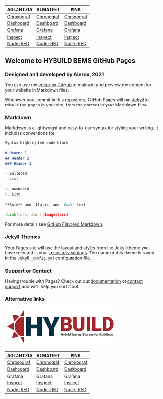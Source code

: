 AGLANTZIA | ALMATRET | PINK
--------- | -------- | ----
[Chronograf](AGL/Chronograf) | [Chronograf](ALM/Chronograf) | [Chronograf](PINK/Chronograf)
[Dashboard](AGL/Dashboard) | [Dashboard](ALM/Dashboard) | [Dashboard](PINK/Dashboard)
[Grafana](AGL/Grafana) | [Grafana](ALM/Grafana) | [Grafana](PINK/Grafana)
[Inspect](AGL/Inspect) | [Inspect](ALM/Inspect) | [Inspect](PINK/Inspect)
[Node-RED](AGL/Node-RED) | [Node-RED](ALM/Node-RED) | [Node-RED](PINK/Node-RED)

## Welcome to HYBUILD BEMS GitHub Pages
### Designed and developed by Alerox, 2021

You can use the [editor on GitHub](https://github.com/hybuild-project/bems/edit/main/README.md) to maintain and preview the content for your website in Markdown files.

Whenever you commit to this repository, GitHub Pages will run [Jekyll](https://jekyllrb.com/) to rebuild the pages in your site, from the content in your Markdown files.

### Markdown

Markdown is a lightweight and easy-to-use syntax for styling your writing. It includes conventions for

```markdown
Syntax highlighted code block

# Header 1
## Header 2
### Header 3

- Bulleted
- List

1. Numbered
2. List

**Bold** and _Italic_ and `Code` text

[Link](url) and ![Image](src)
```

For more details see [GitHub Flavored Markdown](https://guides.github.com/features/mastering-markdown/).

### Jekyll Themes

Your Pages site will use the layout and styles from the Jekyll theme you have selected in your [repository settings](https://github.com/hybuild-project/bems/settings). The name of this theme is saved in the Jekyll `_config.yml` configuration file.

### Support or Contact

Having trouble with Pages? Check out our [documentation](https://docs.github.com/categories/github-pages-basics/) or [contact support](https://support.github.com/contact) and we’ll help you sort it out.

### Alternative links

![Image](assets/img/hybuild-logo.png)

AGLANTZIA | ALMATRET | PINK
--------- | -------- | ----
[Chronograf](http://hybuild-agl-chronograf.loca.lt) | [Chronograf](http://hybuild-alm-chronograf.loca.lt) | [Chronograf](http://hybuild-pink-chronograf.loca.lt)
[Dashboard](http://hybuild-agl-bems.loca.lt/ui) | [Dashboard](http://hybuild-alm-bems.loca.lt/ui) | [Dashboard](http://hybuild-pink-bems.loca.lt/ui)
[Grafana](http://hybuild-agl-grafana.loca.lt) | [Grafana](http://hybuild-alm-grafana.loca.lt) | [Grafana](http://hybuild-pink-grafana.loca.lt)
[Inspect](http://hybuild-agl-inspect.loca.lt) | [Inspect](http://hybuild-alm-inspect.loca.lt) | [Inspect](http://hybuild-pink-inspect.loca.lt)
[Node-RED](http://hybuild-agl-bems.loca.lt) | [Node-RED](http://hybuild-alm-bems.loca.lt) | [Node-RED](http://hybuild-pink-bems.loca.lt)

